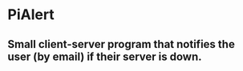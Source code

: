 # PiAlert

## Small client-server program that notifies the user (by email) if their server is down.
